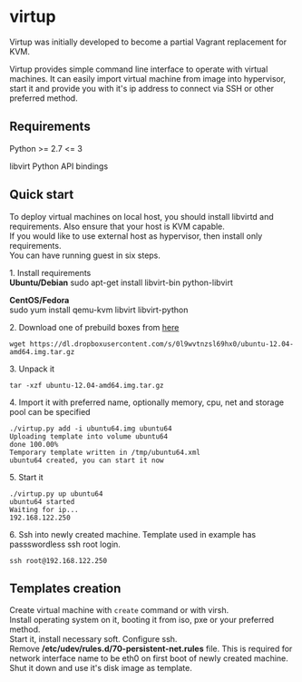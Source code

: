 virtup
======

Virtup was initially developed to become a partial Vagrant replacement for KVM.

Virtup provides simple command line interface to operate with virtual machines.
It can easily import virtual machine from image into hypervisor, start it 
and provide you with it's ip address to connect via SSH or other preferred method.

## Requirements
Python >= 2.7 <= 3

libvirt Python API bindings

## Quick start
To deploy virtual machines on local host, you should install 
libvirtd and requirements. Also ensure that your host is KVM capable.  
If you would like to use external host as hypervisor, then install only requirements.  
You can have running guest in six steps.

1\. Install requirements  
**Ubuntu/Debian**
    sudo apt-get install libvirt-bin python-libvirt

**CentOS/Fedora**  
    sudo yum install qemu-kvm libvirt libvirt-python

2\. Download one of prebuild boxes from [here](http://yadi.sk/d/KJROKkGb6Xv7u)

```wget https://dl.dropboxusercontent.com/s/0l9wvtnzsl69hx0/ubuntu-12.04-amd64.img.tar.gz```

3\. Unpack it

```tar -xzf ubuntu-12.04-amd64.img.tar.gz```

4\. Import it with preferred name, optionally memory, cpu, net and storage pool can be
specified

```
./virtup.py add -i ubuntu64.img ubuntu64
Uploading template into volume ubuntu64
done 100.00%
Temporary template written in /tmp/ubuntu64.xml
ubuntu64 created, you can start it now
```

5\. Start it

```
./virtup.py up ubuntu64
ubuntu64 started
Waiting for ip...
192.168.122.250
```

6\. Ssh into newly created machine. Template used in example has passswordless ssh root login.

    ssh root@192.168.122.250

## Templates creation
Create virtual machine with ```create``` command or with virsh.  
Install operating system on it, booting it from iso, pxe or your preferred method.  
Start it, install necessary soft. Configure ssh.  
Remove **/etc/udev/rules.d/70-persistent-net.rules** file. This is required for network interface name to be eth0 on first boot of newly created machine.  
Shut it down and use it's disk image as template.
